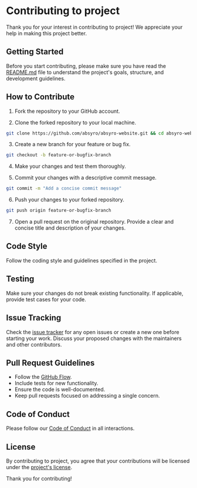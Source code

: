 # Contributing to project

Thank you for your interest in contributing to project! We appreciate your help in making this project better.

## Getting Started

Before you start contributing, please make sure you have read the [README.md](readme.md) file to understand the project's goals, structure, and development guidelines.

## How to Contribute

1. Fork the repository to your GitHub account.

2. Clone the forked repository to your local machine.

```bash
git clone https://github.com/absyro/absyro-website.git && cd absyro-website
```

3. Create a new branch for your feature or bug fix.

```bash
git checkout -b feature-or-bugfix-branch
```

4. Make your changes and test them thoroughly.

5. Commit your changes with a descriptive commit message.

```bash
git commit -m "Add a concise commit message"
```

6. Push your changes to your forked repository.

```bash
git push origin feature-or-bugfix-branch
```

7. Open a pull request on the original repository. Provide a clear and concise title and description of your changes.

## Code Style

Follow the coding style and guidelines specified in the project.

## Testing

Make sure your changes do not break existing functionality. If applicable, provide test cases for your code.

## Issue Tracking

Check the [issue tracker](https://github.com/absyro/absyro-website/issues) for any open issues or create a new one before starting your work. Discuss your proposed changes with the maintainers and other contributors.

## Pull Request Guidelines

- Follow the [GitHub Flow](https://guides.github.com/introduction/flow).
- Include tests for new functionality.
- Ensure the code is well-documented.
- Keep pull requests focused on addressing a single concern.

## Code of Conduct

Please follow our [Code of Conduct](code_of_conduct.md) in all interactions.

## License

By contributing to project, you agree that your contributions will be licensed under the [project's license](../LICENSE).

Thank you for contributing!
